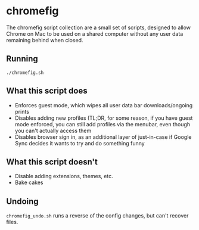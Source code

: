 # chromefig

The chromefig script collection are a small set of scripts, designed to allow Chrome on Mac to be used on a shared computer without any user data remaining behind when closed.

## Running
`./chromefig.sh`
## What this script does
- Enforces guest mode, which wipes all user data bar downloads/ongoing prints
- Disables adding new profiles (TL;DR, for some reason, if you have guest mode enforced, you can still add profiles via the menubar, even though you can't actually access them
- Disables browser sign in, as an additional layer of just-in-case if Google Sync decides it wants to try and do something funny

## What this script doesn't
- Disable adding extensions, themes, etc.
- Bake cakes

## Undoing
`chromefig_undo.sh` runs a reverse of the config changes, but can't recover files.

